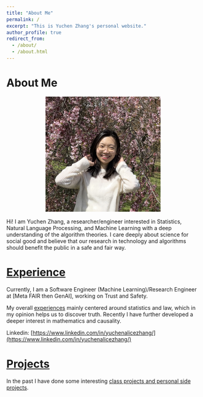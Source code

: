 ```yaml
---
title: "About Me"
permalink: /
excerpt: "This is Yuchen Zhang's personal website."
author_profile: true
redirect_from: 
  - /about/
  - /about.html
---
```


# About Me
<p align="center">
  <img src="images/profile-photo.jpg" width="300" height="300" alt="Profile photo">
</p>

Hi! I am Yuchen Zhang, a researcher/engineer interested in Statistics, Natural Language Processing, and Machine 
Learning with a deep understanding of the algorithm theories. I care deeply about science for social good and believe 
that our research in technology and algorithms should benefit the public in a safe and fair way. 

# [Experience](https://zycalice.github.io/experience/)
Currently, I am a Software Engineer (Machine Learning)/Research Engineer at [Meta FAIR then GenAI], working on 
Trust and Safety.

My overall [experiences](https://zycalice.github.io/experience/) mainly centered around statistics and law, which in my opinion
helps us to discover truth. Recently I have further developed a deeper interest in mathematics and causality. 

Linkedin: [https://www.linkedin.com/in/yuchenalicezhang/](https://www.linkedin.com/in/yuchenalicezhang/)

# [Projects](https://zycalice.github.io/projects/)
In the past I have done some interesting [class
projects and personal side projects](https://zycalice.github.io/projects/).
